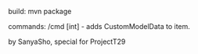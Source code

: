 build:
mvn package

commands:
/cmd [int] - adds CustomModelData to item.

by SanyaSho, special for ProjectT29
